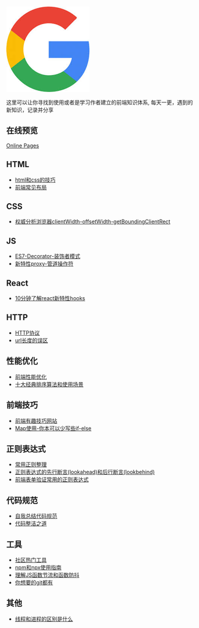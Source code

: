 ![icon.jpg](./icon.jpg)

这里可以让你寻找到使用或者是学习作者建立的前端知识体系,
每天一更，遇到的新知识，记录并分享

## 在线预览

[Online Pages](https://weibozzz.github.io/#/)

## HTML

+ [html和css的技巧](./docs/html和css的技巧.md)
+ [前端常见布局](./docs/前端常见布局.md)

## CSS
+ [权威分析浏览器clientWidth-offsetWidth-getBoundingClientRect](./docs/权威分析浏览器clientWidth-offsetWidth-getBoundingClientRect.md)

## JS
+ [ES7-Decorator-装饰者模式](./docs/ES7-Decorator-装饰者模式.md)
+ [新特性proxy-管道操作符](./docs/新特性proxy-管道操作符.md)

## React
+ [10分钟了解react新特性hooks](./docs/10分钟了解react新特性hooks.md)

## HTTP
+ [HTTP协议](./docs/HTTP协议.md)
+ [url长度的误区](./docs/url长度的误区.md)

## 性能优化
+ [前端性能优化](./docs/前端性能优化.md)
+ [十大经典排序算法和使用场景](./docs/十大经典排序算法和使用场景.md)

## 前端技巧

+ [前端有趣技巧网站](./docs/前端有趣技巧网站.md)
+ [Map使用-你本可以少写些if-else](./docs/Map使用-你本可以少写些if-else.md)

## 正则表达式

+ [常用正则整理](./docs/常用正则整理.md)
+ [正则表达式的先行断言(lookahead)和后行断言(lookbehind)](./docs/正则表达式的先行断言(lookahead)和后行断言(lookbehind).md)
+ [前端表单验证常用的正则表达式](./docs/前端表单验证常用的正则表达式.md)

## 代码规范

+ [自我总结代码规范](./docs/自我总结代码规范.md)
+ [代码整洁之道](./docs/代码整洁之道.md)

## 工具

+ [社区热门工具](./docs/工具.md)
+ [npm和npx使用指南](./docs/npm和npx使用指南.md)
+ [理解JS函数节流和函数防抖](./docs/理解JS函数节流和函数防抖.md)
+ [你想要的git都有](./docs/你想要的git都有.md)

## 其他
+ [线程和进程的区别是什么](./docs/线程和进程的区别是什么.md)

